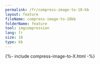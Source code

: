 ```yaml
---
permalink: /fr/compress-image-to-18-kb
layout: feature
fileName: compress-image-to-18kb
folderName: feature
tool: imgcompression
lang: fr
size: 18
type: kb
---
```


{%- include compress-image-to-X.html -%}
